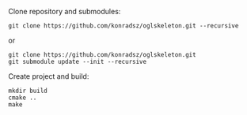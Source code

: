 Clone repository and submodules:
```
git clone https://github.com/konradsz/oglskeleton.git --recursive
```
or
```
git clone https://github.com/konradsz/oglskeleton.git
git submodule update --init --recursive
```

Create project and build:
```
mkdir build
cmake ..
make
```
